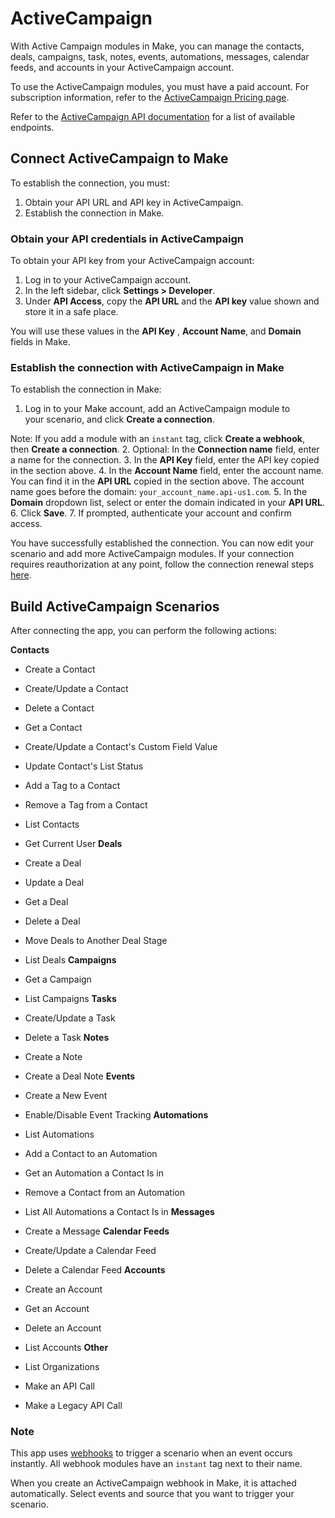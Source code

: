 ActiveCampaign
==============

With Active Campaign modules in Make, you can manage the contacts, deals, campaigns, task, notes, events, automations, messages, calendar feeds, and accounts in your ActiveCampaign account.

To use the ActiveCampaign modules, you must have a paid account. For subscription information, refer to the [ActiveCampaign Pricing page](https://www.activecampaign.com/pricing).

Refer to the [ActiveCampaign API documentation](https://developers.activecampaign.com/reference/overview) for a list of available endpoints.

Connect ActiveCampaign to Make
------------------------------

To establish the connection, you must:

1. Obtain your API URL and API key in ActiveCampaign.
2. Establish the connection in Make.
### Obtain your API credentials in ActiveCampaign

To obtain your API key from your ActiveCampaign account:

1. Log in to your ActiveCampaign account.
2. In the left sidebar, click **Settings > Developer**.
3. Under **API Access**, copy the **API URL** and the **API key** value shown and store it in a safe place.

You will use these values in the **API Key** , **Account Name**, and **Domain** fields in Make.

### Establish the connection with ActiveCampaign in Make

To establish the connection in Make:

1. Log in to your Make account, add an ActiveCampaign module to your scenario, and click **Create a connection**.

Note: If you add a module with an `instant` tag, click **Create a webhook**, then **Create a connection**.
2. Optional: In the **Connection name** field, enter a name for the connection.
3. In the **API Key** field, enter the API key copied in the section above.
4. In the **Account Name** field, enter the account name. You can find it in the **API URL** copied in the section above. The account name goes before the domain: `your_account_name.api-us1.com`.
5. In the **Domain** dropdown list, select or enter the domain indicated in your **API URL**.
6. Click **Save**.
7. If prompted, authenticate your account and confirm access.

You have successfully established the connection. You can now edit your scenario and add more ActiveCampaign modules. If your connection requires reauthorization at any point, follow the connection renewal steps [here](./../connections/connecting-to-services.html "Connecting an application").

Build ActiveCampaign Scenarios
------------------------------

After connecting the app, you can perform the following actions:

**Contacts**

* Create a Contact
* Create/Update a Contact
* Delete a Contact
* Get a Contact
* Create/Update a Contact's Custom Field Value
* Update Contact's List Status
* Add a Tag to a Contact
* Remove a Tag from a Contact
* List Contacts
* Get Current User
**Deals**

* Create a Deal
* Update a Deal
* Get a Deal
* Delete a Deal
* Move Deals to Another Deal Stage
* List Deals
**Campaigns**

* Get a Campaign
* List Campaigns
**Tasks**

* Create/Update a Task
* Delete a Task
**Notes**

* Create a Note
* Create a Deal Note
**Events**

* Create a New Event
* Enable/Disable Event Tracking
**Automations**

* List Automations
* Add a Contact to an Automation
* Get an Automation a Contact Is in
* Remove a Contact from an Automation
* List All Automations a Contact Is in
**Messages**

* Create a Message
**Calendar Feeds**

* Create/Update a Calendar Feed
* Delete a Calendar Feed
**Accounts**

* Create an Account
* Get an Account
* Delete an Account
* List Accounts
**Other**

* List Organizations
* Make an API Call
* Make a Legacy API Call
### Note

This app uses [webhooks](./../tools/webhooks.html "Webhooks") to trigger a scenario when an event occurs instantly. All webhook modules have an `instant` tag next to their name.

When you create an ActiveCampaign webhook in Make, it is attached automatically. Select events and source that you want to trigger your scenario.

